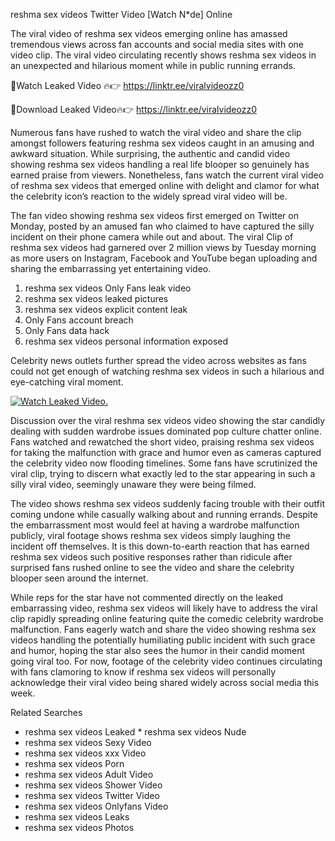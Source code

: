 ﻿reshma sex videos Twitter Video [Watch N*de] Online

The viral video of ﻿reshma sex videos emerging online has amassed tremendous views across fan accounts and social media sites with one video clip. The viral video circulating recently shows ﻿reshma sex videos in an unexpected and hilarious moment while in public running errands. 

🔴Watch Leaked Video 🔥👉  https://linktr.ee/viralvideozz0 

🔴Download Leaked Video🔥👉  https://linktr.ee/viralvideozz0 

Numerous fans have rushed to watch the viral video and share the clip amongst followers featuring ﻿reshma sex videos caught in an amusing and awkward situation. While surprising, the authentic and candid video showing ﻿reshma sex videos handling a real life blooper so genuinely has earned praise from viewers. Nonetheless, fans watch the current viral video of ﻿reshma sex videos that emerged online with delight and clamor for what the celebrity icon’s reaction to the widely spread viral video will be.

The fan video showing ﻿reshma sex videos first emerged on Twitter on Monday, posted by an amused fan who claimed to have captured the silly incident on their phone camera while out and about. The viral Clip of ﻿reshma sex videos had garnered over 2 million views by Tuesday morning as more users on Instagram, Facebook and YouTube began uploading and sharing the embarrassing yet entertaining video. 

1. ﻿reshma sex videos Only Fans leak video
2. ﻿reshma sex videos leaked pictures
3. ﻿reshma sex videos explicit content leak
4. Only Fans account breach
5. Only Fans data hack
6. ﻿reshma sex videos personal information exposed

Celebrity news outlets further spread the video across websites as fans could not get enough of watching ﻿reshma sex videos in such a hilarious and eye-catching viral moment. 

[![Watch Leaked Video.](https://miro.medium.com/v2/resize:fit:828/format:webp/1*cilzJN44JGOrTw9NJCrNHA.gif "Watch Leaked Video")](https://linktr.ee/viralvideozz0)

Discussion over the viral ﻿reshma sex videos video showing the star candidly dealing with sudden wardrobe issues dominated pop culture chatter online. Fans watched and rewatched the short video, praising ﻿reshma sex videos for taking the malfunction with grace and humor even as cameras captured the celebrity video now flooding timelines. Some fans have scrutinized the viral clip, trying to discern what exactly led to the star appearing in such a silly viral video, seemingly unaware they were being filmed.

The video shows ﻿reshma sex videos suddenly facing trouble with their outfit coming undone while casually walking about and running errands. Despite the embarrassment most would feel at having a wardrobe malfunction publicly, viral footage shows ﻿reshma sex videos simply laughing the incident off themselves. It is this down-to-earth reaction that has earned ﻿reshma sex videos such positive responses rather than ridicule after surprised fans rushed online to see the video and share the celebrity blooper seen around the internet.  

While reps for the star have not commented directly on the leaked embarrassing video, ﻿reshma sex videos will likely have to address the viral clip rapidly spreading online featuring quite the comedic celebrity wardrobe malfunction. Fans eagerly watch and share the video showing ﻿reshma sex videos handling the potentially humiliating public incident with such grace and humor, hoping the star also sees the humor in their candid moment going viral too. For now, footage of the celebrity video continues circulating with fans clamoring to know if ﻿reshma sex videos will personally acknowledge their viral video being shared widely across social media this week.

Related Searches
* ﻿reshma sex videos Leaked
﻿* reshma sex videos Nude
* ﻿reshma sex videos Sexy Video
* ﻿reshma sex videos xxx Video
* ﻿reshma sex videos Porn
* ﻿reshma sex videos Adult Video
* ﻿reshma sex videos Shower Video
* ﻿reshma sex videos Twitter Video
* ﻿reshma sex videos Onlyfans Video
* ﻿reshma sex videos Leaks
* ﻿reshma sex videos Photos